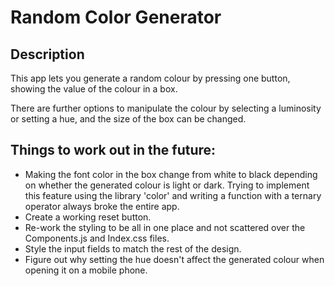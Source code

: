 # Random Color Generator

## Description

This app lets you generate a random colour by pressing one button, showing the value of the colour in a box.

There are further options to manipulate the colour by selecting a luminosity or setting a hue, and the size of the box can be changed.

## Things to work out in the future:

- Making the font color in the box change from white to black depending on whether the generated colour is light or dark. Trying to implement this feature using the library 'color' and writing a function with a ternary operator always broke the entire app.
- Create a working reset button.
- Re-work the styling to be all in one place and not scattered over the Components.js and Index.css files.
- Style the input fields to match the rest of the design.
- Figure out why setting the hue doesn't affect the generated colour when opening it on a mobile phone.
